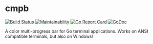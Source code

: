 # cmpb
[![Build Status](https://travis-ci.org/nu11ptr/cmpb.svg?branch=master)](https://travis-ci.org/nu11ptr/cmpb)
[![Maintainability](https://api.codeclimate.com/v1/badges/253b30e054c6844f3e9c/maintainability)](https://codeclimate.com/github/nu11ptr/cmpb/maintainability)
[![Go Report Card](https://goreportcard.com/badge/github.com/nu11ptr/cmpb)](https://goreportcard.com/report/github.com/nu11ptr/cmpb)
[![GoDoc](https://godoc.org/github.com/nu11ptr/cmpb?status.svg)](https://godoc.org/github.com/nu11ptr/cmpb)

A color multi-progress bar for Go terminal applications. Works on ANSI compatible terminals, but also on Windows!
